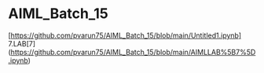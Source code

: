 # AIML_Batch_15
[https://github.com/pvarun75/AIML_Batch_15/blob/main/Untitled1.ipynb]
7.LAB[7] (https://github.com/pvarun75/AIML_Batch_15/blob/main/AIMLLAB%5B7%5D.ipynb)
